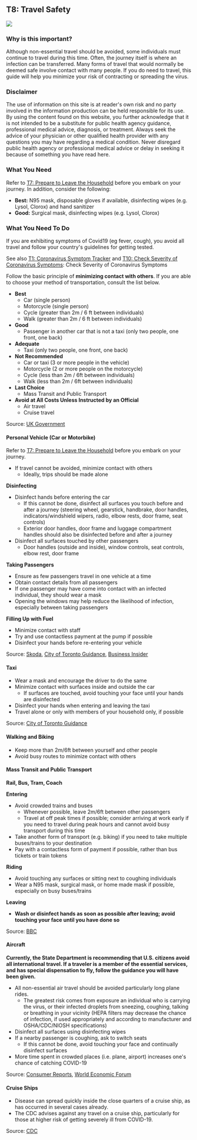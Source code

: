## T8: Travel Safety

<a href="/T8-Travel_Safety_v4.pdf" target="_blank">
    <img class="downloadtools" src="/download-tools.png" />
</a>

### Why is this important?

Although non-essential travel should be avoided, some individuals must continue to travel during this time. Often, the journey itself is where an infection can be transferred. Many forms of travel that would normally be deemed safe involve contact with many people. If you do need to travel, this guide will help you minimize your risk of contracting or spreading the virus.

### Disclaimer

The use of information on this site is at reader&#39;s own risk and no party involved in the information production can be held responsible for its use. By using the content found on this website, you further acknowledge that it is not intended to be a substitute for public health agency guidance, professional medical advice, diagnosis, or treatment. Always seek the advice of your physician or other qualified health provider with any questions you may have regarding a medical condition. Never disregard public health agency or professional medical advice or delay in seeking it because of something you have read here.

### What You Need

Refer to [T7: Prepare to Leave the Household](/f1-preparing-for-coronavirus-lock-down.html#t7_prepare-to-leave-the-household) before you embark on your journey. In addition, consider the following:

- **Best:** N95 mask, disposable gloves if available, disinfecting wipes (e.g. Lysol, Clorox) and hand sanitizer
- **Good:** Surgical mask, disinfecting wipes (e.g. Lysol, Clorox)

### What You Need To Do

If you are exhibiting symptoms of Covid19 (eg fever, cough), you avoid all travel and follow your country's guidelines for getting tested.

See also [T1: Coronavirus Symptom Tracker](/f1-preparing-for-coronavirus-lock-down.html#t1_coronavirus_symptom_tracker) and [T10: Check Severity of Coronavirus Symptoms](/f2-living-in-a-household-with-someone-with-coronavirus-symptoms.html#T10-Coronavirus-symptom-severity-checker): Check Severity of Coronavirus Symptoms

Follow the basic principle of **minimizing contact with others**. If you are able to choose your method of transportation, consult the list below.

- **Best**
  - Car (single person)
  - Motorcycle (single person)
  - Cycle (greater than 2m / 6 ft between individuals)
  - Walk (greater than 2m / 6 ft between individuals)
- **Good**
  - Passenger in another car that is not a taxi (only two people, one front, one back)
- **Adequate**
  - Taxi (only two people, one front, one back)
- **Not Recommended**
  - Car or taxi (3 or more people in the vehicle)
  - Motorcycle (2 or more people on the motorcycle)
  - Cycle (less than 2m / 6ft between individuals)
  - Walk (less than 2m / 6ft between individuals)
- **Last Choice**
  - Mass Transit and Public Transport
- **Avoid at All Costs Unless Instructed by an Official**
  - Air travel
  - Cruise travel

Source: [UK Government](https://www.gov.uk/guidance/coronavirus-covid-19-uk-transport-and-travel-advice)

#### Personal Vehicle (Car or Motorbike)

Refer to [T7: Prepare to Leave the Household](/f1-preparing-for-coronavirus-lock-down.html#t7_prepare-to-leave-the-household) before you embark on your journey.

- If travel cannot be avoided, minimize contact with others
  - Ideally, trips should be made alone

__Disinfecting__

- Disinfect hands before entering the car
  - If this cannot be done, disinfect all surfaces you touch before and after a journey (steering wheel, gearstick, handbrake, door handles, indicators/windshield wipers, radio, elbow rests, door frame, seat controls)
  - Exterior door handles, door frame and luggage compartment handles should also be disinfected before and after a journey
- Disinfect all surfaces touched by other passengers
  - Door handles (outside and inside), window controls, seat controls, elbow rest, door frame

__Taking Passengers__

- Ensure as few passengers travel in one vehicle at a time
- Obtain contact details from all passengers
- If one passenger may have come into contact with an infected individual, they should wear a mask
- Opening the windows may help reduce the likelihood of infection, especially between taking passengers

__Filling Up with Fuel__

- Minimize contact with staff
- Try and use contactless payment at the pump if possible
- Disinfect your hands before re-entering your vehicle

Source: [Skoda](https://www.skoda-storyboard.com/en/skoda-world/responsibility/how-to-stay-safe-when-travelling-by-car-during-the-coronavirus-pandemic/), [City of Toronto Guidance](https://www.toronto.ca/wp-content/uploads/2020/03/8d19-COVID-19-Guidance-for-Taxi-Ride-Share-Employers-Drivers-Vehicle-Owners.pdf), [Business Insider](https://www.businessinsider.com/14-ways-to-stay-safe-while-driving-amid-coronavirus-pandemic-2020-3#12-avoid-damaging-your-cars-interior-by-using-the-proper-products-12)

#### Taxi

- Wear a mask and encourage the driver to do the same
- Minimize contact with surfaces inside and outside the car
  - If surfaces are touched, avoid touching your face until your hands are disinfected
- Disinfect your hands when entering and leaving the taxi
- Travel alone or only with members of your household only, if possible

Source: [City of Toronto Guidance](https://www.toronto.ca/wp-content/uploads/2020/03/8d19-COVID-19-Guidance-for-Taxi-Ride-Share-Employers-Drivers-Vehicle-Owners.pdf)

#### Walking and Biking

- Keep more than 2m/6ft between yourself and other people
- Avoid busy routes to minimize contact with others

#### Mass Transit and Public Transport

**Rail, Bus, Tram, Coach**

__Entering__

- Avoid crowded trains and buses
  - Whenever possible, leave 2m/6ft between other passengers
  - Travel at off peak times if possible; consider arriving at work early if you need to travel during peak hours and cannot avoid busy transport during this time
- Take another form of transport (e.g. biking) if you need to take multiple buses/trains to your destination
- Pay with a contactless form of payment if possible, rather than bus tickets or train tokens

__Riding__

- Avoid touching any surfaces or sitting next to coughing individuals
- Wear a N95 mask, surgical mask, or home made mask if possible, especially on busy buses/trains

__Leaving__

- **Wash or disinfect hands as soon as possible after leaving; avoid touching your face until you have done so**

Source: [BBC](https://www.bbc.com/news/health-51736185)

#### Aircraft

**Currently, the State Department is recommending that U.S. citizens avoid all international travel. If a traveler is a member of the essential services, and has special dispensation to fly, follow the guidance you will have been given.**

- All non-essential air travel should be avoided particularly long plane rides.
  - The greatest risk comes from exposure an individual who is carrying the virus, or their infected droplets from sneezing, coughing, talking or breathing in your vicinity (HEPA filters may decrease the chance of infection, if used appropriately and according to manufacturer and OSHA/CDC/NIOSH specifications)
- Disinfect all surfaces using disinfecting wipes
- If a nearby passenger is coughing, ask to switch seats
  - If this cannot be done, avoid touching your face and continually disinfect surfaces
- More time spent in crowded places (i.e. plane, airport) increases one&#39;s chance of catching COVID-19

Source: [Consumer Reports](https://www.consumerreports.org/coronavirus/stay-safe-from-coronavirus-while-on-the-go/), [World Economic Forum](https://www.weforum.org/agenda/2020/03/shared-cars-scooters-mobility-fight-covid-19-initial-observations/)

#### Cruise Ships

- Disease can spread quickly inside the close quarters of a cruise ship, as has occurred in several cases already.
- The CDC advises against any travel on a cruise ship, particularly for those at higher risk of getting severely ill from COVID-19.

Source: [CDC](https://wwwnc.cdc.gov/travel/notices/warning/coronavirus-cruise-ship)
